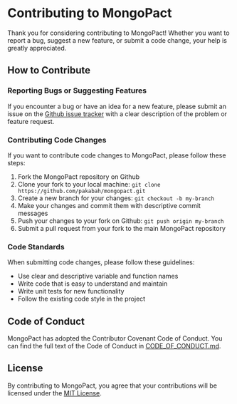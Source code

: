 # Contributing to MongoPact

Thank you for considering contributing to MongoPact! Whether you want to report a bug, suggest a new feature, or submit a code change, your help is greatly appreciated.

## How to Contribute

### Reporting Bugs or Suggesting Features

If you encounter a bug or have an idea for a new feature, please submit an issue on the [Github issue tracker](https://github.com/pakabah/mongopact/issues) with a clear description of the problem or feature request.

### Contributing Code Changes

If you want to contribute code changes to MongoPact, please follow these steps:

1. Fork the MongoPact repository on Github
2. Clone your fork to your local machine: `git clone https://github.com/pakabah/mongopact.git`
3. Create a new branch for your changes: `git checkout -b my-branch`
4. Make your changes and commit them with descriptive commit messages
5. Push your changes to your fork on Github: `git push origin my-branch`
6. Submit a pull request from your fork to the main MongoPact repository

### Code Standards

When submitting code changes, please follow these guidelines:

- Use clear and descriptive variable and function names
- Write code that is easy to understand and maintain
- Write unit tests for new functionality
- Follow the existing code style in the project

## Code of Conduct

MongoPact has adopted the Contributor Covenant Code of Conduct. You can find the full text of the Code of Conduct in [CODE_OF_CONDUCT.md](./CODE_OF_CONDUCT.md).

## License

By contributing to MongoPact, you agree that your contributions will be licensed under the [MIT License](./LICENSE).

